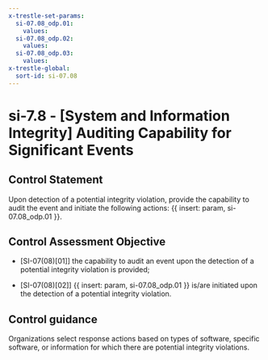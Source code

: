 ```yaml
---
x-trestle-set-params:
  si-07.08_odp.01:
    values:
  si-07.08_odp.02:
    values:
  si-07.08_odp.03:
    values:
x-trestle-global:
  sort-id: si-07.08
---
```


# si-7.8 - \[System and Information Integrity\] Auditing Capability for Significant Events

## Control Statement

Upon detection of a potential integrity violation, provide the capability to audit the event and initiate the following actions: {{ insert: param, si-07.08_odp.01 }}.

## Control Assessment Objective

- \[SI-07(08)[01]\] the capability to audit an event upon the detection of a potential integrity violation is provided;

- \[SI-07(08)[02]\] {{ insert: param, si-07.08_odp.01 }} is/are initiated upon the detection of a potential integrity violation.

## Control guidance

Organizations select response actions based on types of software, specific software, or information for which there are potential integrity violations.
